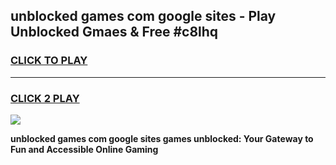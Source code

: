 
## unblocked games com google sites - Play Unblocked Gmaes & Free #c8lhq
<h3>
<a href="https://news.freeplayer.one?title=unblocked_games_com_google_sites&ref=24F">CLICK TO PLAY</a></h3>
<hr>

<h3>
<a href="https://news.freeplayer.one?title=unblocked_games_com_google_sites&ref=24F">CLICK 2 PLAY</a>
  
</h3>

<a href="https://news.freeplayer.one?title=unblocked_games_com_google_sites&ref=24F/"><img src="https://clearcache.store/games.png"></a>


**unblocked games com google sites games unblocked: Your Gateway to Fun and Accessible Online Gaming**
